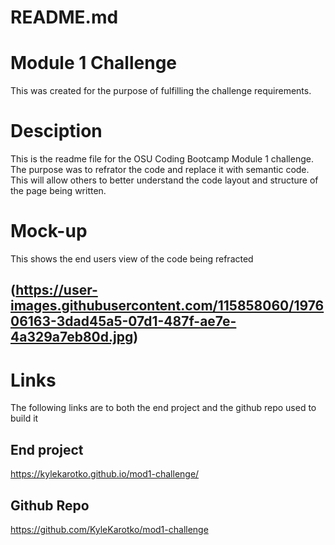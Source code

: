 # README.md
# Module 1 Challenge
This was created for the purpose of fulfilling the challenge requirements.
# Desciption
This is the readme file for the OSU Coding Bootcamp Module 1 challenge. The purpose was to refrator the code and replace it with semantic code. This will allow others to better understand the code layout and structure of the page being written.
# Mock-up
This shows the end users view of the code being refracted
## (https://user-images.githubusercontent.com/115858060/197606163-3dad45a5-07d1-487f-ae7e-4a329a7eb80d.jpg)
# Links
The following links are to both the end project and the github repo used to build it
## End project
https://kylekarotko.github.io/mod1-challenge/
## Github Repo
https://github.com/KyleKarotko/mod1-challenge
